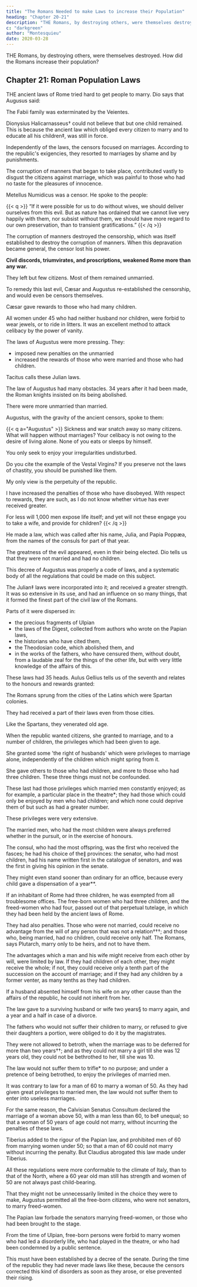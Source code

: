 ```yaml
---
title: "The Romans Needed to make Laws to increase their Population"
heading: "Chapter 20-21"
description: "THE Romans, by destroying others, were themselves destroyed."
c: "darkgreen"
author: "Montesquieu"
date: 2020-03-28
---
```



THE Romans, by destroying others, were themselves destroyed.  How did the Romans increase their population?

<!-- Through incessant action they wore out like a weapon kept constantly in use. -->




## Chapter 21: Roman Population Laws

THE ancient laws of Rome tried hard to get people to marry. Dio says that Augusus said:

The Fabii family was exterminated by the Veientes.

Dionysius Halicarnasseus† could not believe that but one child remained. This is because the ancient law which obliged every citizen to marry and to educate all his children‡, was still in force.

Independently of the laws, the censors focused on marriages. According to the republic's exigencies, they resorted to marriages by shame and by punishments.

The corruption of manners that began to take place, contributed vastly to disgust the citizens against marriage, which was painful to those who had no taste for the pleasures of innocence. 

Metellus Numidicus was a censor. He spoke to the people:

{{< q >}}
“If it were possible for us to do without wives, we should deliver ourselves from this evil. But as nature has ordained that we cannot live very happily with them, nor subsist without them, we should have more regard to our own preservation, than to transient gratifications.”
{{< /q >}}


The corruption of manners destroyed the censorship, which was itself established to destroy the corruption of manners. When this depravation became general, the censor lost his power.

**Civil discords, triumvirates, and proscriptions, weakened Rome more than any war.** 

They left but few citizens. Most of them remained unmarried.

To remedy this last evil, Cæsar and Augustus re-established the censorship, and would even be censors themselves. 

Cæsar gave rewards to those who had many children. 

All women under 45 who had neither husband nor children, were forbid to wear jewels, or to ride in litters. It was an excellent method to attack celibacy by the power of vanity. 

The laws of Augustus were more pressing. They:
- imposed new penalties on the unmarried
- increased the rewards of those who were married and those who had children. 

Tacitus calls these Julian laws.

 <!-- to all appearance they were founded on the ancient regulations made by the senate, the people, and the censors. -->

The law of Augustus had many obstacles. 34 years after it had been made, the Roman knights insisted on its being abolished.

There were more unmarried than married. 

<!-- He placed on one side such as were married, and on the other side those who were not. These last appeared by far the greatest number; upon which the citizens were astonished and confounded.  -->

Augustus, with the gravity of the ancient censors, spoke to them:

{{< q a="Augustus" >}}
Sickness and war snatch away so many citizens. What will happen without marriages? Your celibacy is not owing to the desire of living alone. None of you eats or sleeps by himself. 

You only seek to enjoy your irregularities undisturbed. 

Do you cite the example of the Vestal Virgins? If you preserve not the laws of chastity, you should be punished like them.

<!-- You are equally bad citizens, whether your example has an influence on the rest of the world, or whether it be disregarded.  -->

My only view is the perpetuity of the republic.

I have increased the penalties of those who have disobeyed. With respect to rewards, they are such, as I do not know whether virtue has ever received greater. 

For less will 1,000 men expose life itself; and yet will not these engage you to take a wife, and provide for children?
{{< /q >}}


He made a law, which was called after his name, Julia, and Papia Poppæa, from the names of the consuls for part of that year. 

The greatness of the evil appeared, even in their being elected. Dio tells us that they were not married and had no children.

This decree of Augustus was properly a code of laws, and a systematic body of all the regulations that could be made on this subject. 

The Julian‡ laws were incorporated into it; and received a greater strength. It was so extensive in its use, and had an influence on so many things, that it formed the finest part of the civil law of the Romans.

Parts of it were dispersed in:
- the precious fragments of Ulpian
- the laws of the Digest, collected from authors who wrote on the Papian laws, 
- the historians who have cited them,
- the Theodosian code, which abolished them, and
- in the works of the fathers, who have censured them, without doubt, from a laudable zeal for the things of the other life, but with very little knowledge of the affairs of this.

These laws had 35 heads. Aulus Gellius tells us of the seventh and relates to the honours and rewards granted:

The Romans sprung from the cities of the Latins which were Spartan colonies. 

They had received a part of their laws even from those cities. 

Like the Spartans, they venerated old age. 

When the republic wanted citizens, she granted to marriage, and to a number of children, the privileges which had been given to age. 

She granted some 'the right of husbands' which were privileges to marriage alone, independently of the children which might spring from it.

She gave others to those who had children, and more to those who had three children. These three things must not be confounded.

These last had those privileges which married men constantly enjoyed; as for example, a particular place in the theatre*; they had those which could only be enjoyed by men who had children; and which none could deprive them of but such as had a greater number.

These privileges were very extensive.

The married men, who had the most children were always preferred whether in the pursuit, or in the exercise of honours. 

The consul, who had the most offspring, was the first who received the fasces; he had his choice of the∥ provinces: the senator, who had most children, had his name written first in the catalogue of senators, and was the first in giving his opinion in the senate. 

They might even stand sooner than ordinary for an office, because every child gave a dispensation of a year**.

If an inhabitant of Rome had three children, he was exempted from all troublesome offices. The free-born women who had three children, and the freed-women who had four, passed out of that perpetual tutelage, in which they had been held by the ancient laws of Rome.

They had also penalties. Those who were not married, could receive no advantage from the will of any person that was not a relation†††; and those who, being married, had no children, could receive only half. The Romans, says Plutarch, marry only to be heirs, and not to have them.

The advantages which a man and his wife might receive from each other by will, were limited by law. If they had children of each other, they might receive the whole; if not, they could receive only a tenth part of the succession on the account of marriage; and if they had any children by a former venter, as many tenths as they had children.

If a husband absented himself from his wife on any other cause than the affairs of the republic, he could not inherit from her.

The law gave to a surviving husband or wife two years§ to marry again, and a year and a half in case of a divorce.

The fathers who would not suffer their children to marry, or refused to give their daughters a portion, were obliged to do it by the magistrates.

They were not allowed to betroth, when the marriage was to be deferred for more than two years††; and as they could not marry a girl till she was 12 years old, they could not be bethrothed to her, till she was 10.

The law would not suffer them to trifle* to no purpose; and under a pretence of being betrothed, to enjoy the privileges of married men.

It was contrary to law for a man of 60 to marry a woman of 50. As they had given great privileges to married men, the law would not suffer them to enter into useless marriages.

For the same reason, the Calvisian Senatus Consultum declared the marriage of a woman above 50, with a man less than 60, to be‡ unequal; so that a woman of 50 years of age could not marry, without incurring the penalties of these laws. 

Tiberius added to the rigour of the Papian law, and prohibited men of 60 from marrying women under 50; so that a man of 60 could not marry without incurring the penalty. But Claudius abrogated this law made under Tiberius.

All these regulations were more conformable to the climate of Italy, than to that of the North, where a 60 year old man still has strength and women of 50 are not always past child-bearing.

That they might not be unnecessarily limited in the choice they were to make, Augustus permitted all the free-born citizens, who were not senators, to marry freed-women.

The Papian law forbade the senators marrying freed-women, or those who had been brought to the stage. 

From the time of Ulpian, free-born persons were forbid to marry women who had led a disorderly life, who had played in the theatre, or who had been condemned by a public sentence.

This must have been established by a decree of the senate. During the time of the republic they had never made laws like these, because the censors corrected this kind of disorders as soon as they arose, or else prevented their rising.

